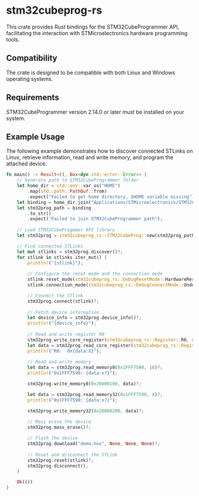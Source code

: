 # stm32cubeprog-rs 

This crate provides Rust bindings for the STM32CubeProgrammer API, facilitating the interaction with STMicroelectronics hardware programming tools.

## Compatibility

The crate is designed to be compatible with both Linux and Windows operating systems.

## Requirements

STM32CubeProgrammer version 2.14.0 or later must be installed on your system.

## Example Usage

The following example demonstrates how to discover connected STLinks on Linux, retrieve information, read and write memory, and program the attached device.

```rust
fn main() -> Result<(), Box<dyn std::error::Error>> {
    // Generate path to STM32CubeProgrammer folder
    let home_dir = std::env::var_os("HOME")
        .map(std::path::PathBuf::from)
        .expect("Failed to get home directory, $HOME variable missing");
    let binding = home_dir.join("Applications/STMicroelectronics/STM32Cube/STM32CubeProgrammer");
    let stm32prog_path = binding
        .to_str()
        .expect("Failed to join STM32CubeProgrammer path");
    
    // Load STM32CubeProgmmer API library
    let stm32prog = stm32cubeprog_rs::STM32CubeProg::new(stm32prog_path)?;

    // Find connected STLinks
    let mut stlinks = stm32prog.discover()?;
    for stlink in stlinks.iter_mut() {
        println!("{stlink}");
        
        // Configure the reset mode and the connection mode
        stlink.reset_mode(stm32cubeprog_rs::DebugResetMode::HardwareReset);
        stlink.connection_mode(stm32cubeprog_rs::DebugConnectMode::UnderReset);

        // Connect the STlink
        stm32prog.connect(stlink)?;
        
        // Fetch device information
        let device_info = stm32prog.device_info()?;
        println!("{device_info}");
        
        // Read and write register R0
        stm32prog.write_core_register(stm32cubeprog_rs::Register::R0, 0xAABBCCDD)?;
        let data = stm32prog.read_core_register(stm32cubeprog_rs::Register::R0)?;
        println!("R0:  0x{data:X}");
        
        // Read and write memory
        let data = stm32prog.read_memory8(0x1FFF7590, 16)?;
        println!("0x1FFF7590: {data:x?}");

        stm32prog.write_memory8(0x20000100, data)?;

        let data = stm32prog.read_memory32(0x1FFF7590, 4)?;
        println!("0x1FFF7590: {data:x?}");

        stm32prog.write_memory32(0x20000200, data)?;
        
        // Mass erase the device
        stm32prog.mass_erase()?;

        // Flash the device
        stm32prog.download("demo.hex", None, None, None)?;
        
        // Reset and disconnect the STLink
        stm32prog.reset(stlink)?;
        stm32prog.disconnect();
    }

    Ok(())
}
